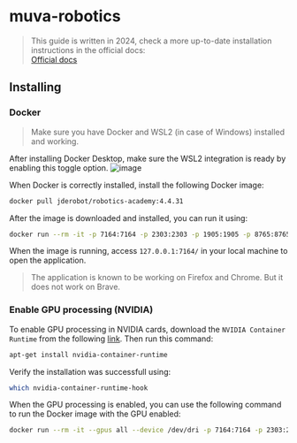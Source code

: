 # muva-robotics

> This guide is written in 2024, check a more up-to-date installation instructions in the official docs: \
> [Official docs](https://jderobot.github.io/RoboticsAcademy/user_guide/)

## Installing

### Docker
> Make sure you have Docker and WSL2 (in case of Windows) installed and working.

After installing Docker Desktop, make sure the WSL2 integration is ready by enabling this toggle option.
![image](https://github.com/Dokest/muva-robotics/assets/35165785/2eb46b97-a4ab-4337-a67f-20d92310922a)


When Docker is correctly installed, install the following Docker image:
```bash
docker pull jderobot/robotics-academy:4.4.31
```

After the image is downloaded and installed, you can run it using:

```bash
docker run --rm -it -p 7164:7164 -p 2303:2303 -p 1905:1905 -p 8765:8765 -p 6080:6080 -p 1108:1108 -p 7163:7163 jderobot/robotics-academy:4.4.31
```

When the image is running, access `127.0.0.1:7164/` in your local machine to open the application.
> The application is known to be working on Firefox and Chrome. But it does not work on Brave.

### Enable GPU processing (NVIDIA)
To enable GPU processing in NVIDIA cards, download the `NVIDIA Container Runtime` from the following [link](https://nvidia.github.io/nvidia-container-runtime/).
Then run this command:

```bash
apt-get install nvidia-container-runtime
```

Verify the installation was successfull using:

```bash
which nvidia-container-runtime-hook
```

When the GPU processing is enabled, you can use the following command to run the Docker image with the GPU enabled:

```bash
docker run --rm -it --gpus all --device /dev/dri -p 7164:7164 -p 2303:2303 -p 1905:1905 -p 8765:8765 -p 6080:6080 -p 1108:1108 -p 7163:7163 jderobot/robotics-academy:4.4.31
```

